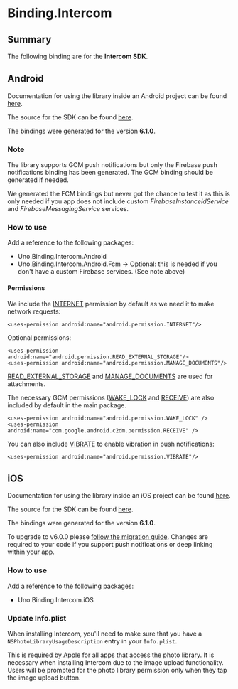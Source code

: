 # Binding.Intercom

## Summary

The following binding are for the **Intercom SDK**.

## Android

Documentation for using the library inside an Android project can be found [here](https://developers.intercom.com/docs/welcome).

The source for the SDK can be found [here](https://github.com/intercom/intercom-android). 

The bindings were generated for the version **6.1.0**.

### Note

The library supports GCM push notifications but only the Firebase push notifications binding has been generated. The GCM binding should be generated if needed.

We generated the FCM bindings but never got the chance to test it as this is only needed if you app does not include custom *FirebaseInstanceIdService* and *FirebaseMessagingService* services.

### How to use

Add a reference to the following packages:

- Uno.Binding.Intercom.Android
- Uno.Binding.Intercom.Android.Fcm -> Optional: this is needed if you don't have a custom Firebase services. (See note above)

#### Permissions
We include the [INTERNET](https://developer.android.com/reference/android/Manifest.permission.html#INTERNET) permission by default as we need it to make network requests:

```
<uses-permission android:name="android.permission.INTERNET"/>
```

Optional permissions:

```
<uses-permission android:name="android.permission.READ_EXTERNAL_STORAGE"/>
<uses-permission android:name="android.permission.MANAGE_DOCUMENTS"/>
```
[READ_EXTERNAL_STORAGE](https://developer.android.com/reference/android/Manifest.permission.html#READ_EXTERNAL_STORAGE) and [MANAGE_DOCUMENTS](https://developer.android.com/reference/android/Manifest.permission.html#MANAGE_DOCUMENTS) are used for attachments.

The necessary GCM permissions ([WAKE_LOCK](https://developer.android.com/reference/android/Manifest.permission.html#WAKE_LOCK) and [RECEIVE](https://developers.google.com/cloud-messaging/gcm#manifest)) are also included by default in the main package.

```
<uses-permission android:name="android.permission.WAKE_LOCK" />
<uses-permission android:name="com.google.android.c2dm.permission.RECEIVE" />
```

You can also include [VIBRATE](https://developer.android.com/reference/android/Manifest.permission.html#VIBRATE) to enable vibration in push notifications:

```
<uses-permission android:name="android.permission.VIBRATE"/>
```

## iOS

Documentation for using the library inside an iOS project can be found [here](https://developers.intercom.com/docs/welcome).

The source for the SDK can be found [here](https://github.com/intercom/intercom-ios). 

The bindings were generated for the version **6.1.0**.

To upgrade to v6.0.0 please [follow the migration guide](https://developers.intercom.com/installing-intercom/docs/migrating-to-v600). Changes are required to your code if you support push notifications or deep linking within your app.

### How to use

Add a reference to the following packages:

- Uno.Binding.Intercom.iOS

### Update Info.plist

When installing Intercom, you'll need to make sure that you have a `NSPhotoLibraryUsageDescription` entry in your `Info.plist`.

This is [required by Apple](https://developer.apple.com/library/content/qa/qa1937/_index.html) for all apps that access the photo library. It is necessary when installing Intercom due to the image upload functionality. Users will be prompted for the photo library permission only when they tap the image upload button.